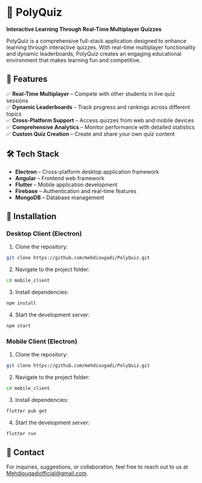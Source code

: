 # 🎯 PolyQuiz
**Interactive Learning Through Real-Time Multiplayer Quizzes**

PolyQuiz is a comprehensive full-stack application designed to enhance learning through interactive quizzes. With real-time multiplayer functionality and dynamic leaderboards, PolyQuiz creates an engaging educational environment that makes learning fun and competitive.

## 🚀 Features
✅ **Real-Time Multiplayer** – Compete with other students in live quiz sessions  
✅ **Dynamic Leaderboards** – Track progress and rankings across different topics  
✅ **Cross-Platform Support** – Access quizzes from web and mobile devices  
✅ **Comprehensive Analytics** – Monitor performance with detailed statistics  
✅ **Custom Quiz Creation** – Create and share your own quiz content

## 🛠 Tech Stack
* **Electron** – Cross-platform desktop application framework
* **Angular** – Frontend web framework
* **Flutter** – Mobile application development
* **Firebase** – Authentication and real-time features
* **MongoDB** – Database management

## 📲 Installation

### Desktop Client (Electron)
1. Clone the repository:
```bash
git clone https://github.com/mehdiougadi/PolyQuiz.git
```

2. Navigate to the project folder:
```bash
cd mobile_client
```

3. Install dependencies:
```bash
npm install
```

4. Start the development server:
```bash
npm start
```

### Mobile Client (Electron)
1. Clone the repository:
```bash
git clone https://github.com/mehdiougadi/PolyQuiz.git
```

2. Navigate to the project folder:
```bash
cd mobile_client
```

3. Install dependencies:
```bash
flutter pub get
```

4. Start the development server:
```bash
flutter run
```

## 📩 Contact
For inquiries, suggestions, or collaboration, feel free to reach out to us at Mehdiougadiofficial@gmail.com.
